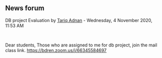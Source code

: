 <h2>News forum</h2><a href="https://moodle.cse.buet.ac.bd/user/view.php?id=1530&course=483"></a>
DB project Evaluation
by <a href="https://moodle.cse.buet.ac.bd/user/view.php?id=1530&course=483">Tariq Adnan</a> - Wednesday, 4 November 2020, 11:53 AM


 

Dear students, Those who are assigned to me for db project, join the mail class link. <a href="https://bdren.zoom.us/j/66345584697">https://bdren.zoom.us/j/66345584697</a>






